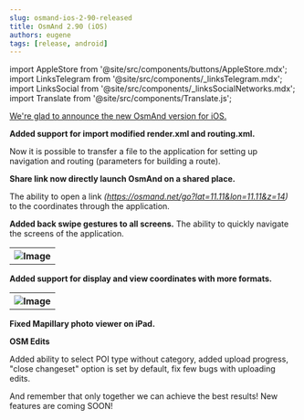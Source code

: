 ```yaml
---
slug: osmand-ios-2-90-released
title: OsmAnd 2.90 (iOS)
authors: eugene
tags: [release, android]
---
```

import AppleStore from '@site/src/components/buttons/AppleStore.mdx';
import LinksTelegram from '@site/src/components/_linksTelegram.mdx';
import LinksSocial from '@site/src/components/_linksSocialNetworks.mdx';
import Translate from '@site/src/components/Translate.js';

<a href="https://itunes.apple.com/us/app/osmand-maps-travel-navigate/id934850257">We're glad to announce the new OsmAnd version for iOS.</a>

<!--truncate-->

**Added support for import modified render.xml and routing.xml.**

Now it is possible to transfer a file to the application for setting up navigation and routing (parameters for building a route).

**Share link now directly launch OsmAnd on a shared place.**

The ability to open a link *(https://osmand.net/go?lat=11.11&lon=11.11&z=14)* to the coordinates through the application.

**Added back swipe gestures to all screens.**
The ability to quickly navigate the screens of the application.

<table class="blogimage">
  <tr>
    <th><img src={require('./2.jpg').default} alt="Image"/></th>
    </tr>
</table> 

**Added support for display and view coordinates with more formats.**

<table class="blogimage">
  <tr>
    <th><img src={require('./1.jpg').default} alt="Image"/></th>
    </tr>
</table> 

**Fixed Mapillary photo viewer on iPad.**

**OSM Edits**

Added ability to select POI type without category, added upload progress, "close changeset" option is set by default, fix few bugs with uploading edits.


And remember that only together we can achieve the best results!
New features are coming SOON!





<LinksTelegram/>
<AppleStore/>